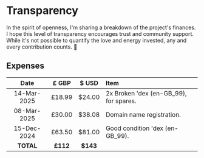 # Transparency

In the spirit of openness, I'm sharing a breakdown of the project's finances. I hope this level of transparency encourages trust and community support. While it's not possible to quantify the love and energy invested, any and every contribution counts. 🫶


## Expenses

| Date        | £ GBP    | $ USD    | Item                                    |
| :---------: | :------: | :------: | :-------------------------------------- |
| 14-Mar-2025 | £18.99   | $24.00   | 2x Broken 'dex (en-GB_99), for spares.  |
| 08-Mar-2025 | £30.00   | $38.08   | Domain name registration.               |
| 15-Dec-2024 | £63.50   | $81.00   | Good condition 'dex (en-GB_99).         |
| **TOTAL**   | **£112** | **$143** |                                         |
